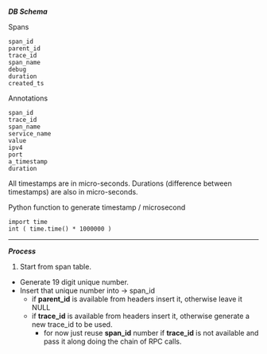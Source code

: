 
***DB Schema***

Spans

```
span_id
parent_id
trace_id
span_name
debug
duration
created_ts
```

Annotations

```
span_id
trace_id
span_name
service_name
value
ipv4
port
a_timestamp
duration
```
All timestamps are in micro-seconds. Durations (difference between timestamps) are also in micro-seconds.

Python function to generate timestamp / microsecond

```
import time
int ( time.time() * 1000000 )
```

---

***Process***

1. Start from span table. 
  * Generate 19 digit unique number.
  * Insert that unique number into -> span_id
    * if **parent_id** is available from headers insert it, otherwise leave it NULL
    * if **trace_id** is available from headers insert it, otherwise generate a new trace_id to be used.
      * for now just reuse **span_id** number if **trace_id** is not available and pass it along doing the chain of RPC calls.

